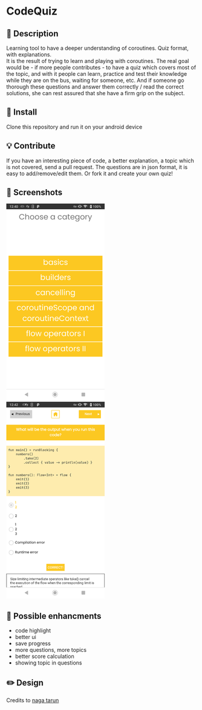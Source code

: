 # CodeQuiz


## :scroll: Description
Learning tool to have a deeper understanding of coroutines. Quiz format, with explanations.
<br>
It is the result of trying to learn and playing with coroutines. The real goal would be - if more people contributes - to have a quiz which covers most of the topic, and with it people can learn, practice and test their knowledge while they are on the bus, waiting for someone, etc. And if someone go thorough these questions and answer them correctly / read the correct solutions, she can rest assured that she have a firm grip on the subject.


## :floppy_disk:	Install
Clone this repository and run it on your android device

## :bulb: Contribute
If you have an interesting piece of code, a better explanation, a topic which is not covered, send a pull request. The questions are in json format, it is easy to add/remove/edit them. Or fork it and create your own quiz!

## :camera_flash: Screenshots
<img src="/screenshots/screenshot_1.png" width="260">&emsp;<img src="/screenshots/screenshot_2.png" width="260">

## :pushpin: Possible enhancments
- code highlight 
- better ui
- save progress
- more questions, more topics
- better score calculation
- showing topic in questions

## :pencil2: Design
Credits to <a href="https://www.figma.com/@nagatarun">naga tarun</a>

